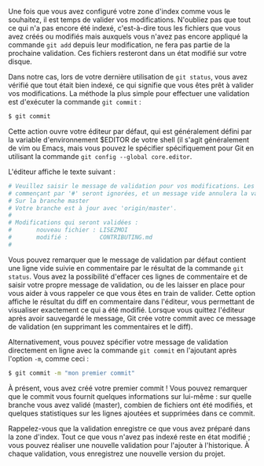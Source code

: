Une fois que vous avez configuré votre zone d'index comme vous le souhaitez, il est temps de valider vos modifications. N'oubliez pas que tout ce qui n'a pas encore été indexé, c'est-à-dire tous les fichiers que vous avez créés ou modifiés mais auxquels vous n'avez pas encore appliqué la commande ```git add``` depuis leur modification, ne fera pas partie de la prochaine validation. Ces fichiers resteront dans un état modifié sur votre disque.

Dans notre cas, lors de votre dernière utilisation de ```git status```, vous avez vérifié que tout était bien indexé, ce qui signifie que vous êtes prêt à valider vos modifications. La méthode la plus simple pour effectuer une validation est d'exécuter la commande ```git commit``` :

```bash
$ git commit
```

Cette action ouvre votre éditeur par défaut, qui est généralement défini par la variable d'environnement $EDITOR de votre shell (il s'agit généralement de vim ou Emacs, mais vous pouvez le spécifier spécifiquement pour Git en utilisant la commande ```git config --global core.editor```.

L'éditeur affiche le texte suivant :

```bash
# Veuillez saisir le message de validation pour vos modifications. Les lignes
# commençant par '#' seront ignorées, et un message vide annulera la validation.
# Sur la branche master
# Votre branche est à jour avec 'origin/master'.
#
# Modifications qui seront validées :
#       nouveau fichier : LISEZMOI
#       modifié :         CONTRIBUTING.md
#
```

Vous pouvez remarquer que le message de validation par défaut contient une ligne vide suivie en commentaire par le résultat de la commande ```git status```. Vous avez la possibilité d'effacer ces lignes de commentaire et de saisir votre propre message de validation, ou de les laisser en place pour vous aider à vous rappeler ce que vous êtes en train de valider. Cette option affiche le résultat du diff en commentaire dans l'éditeur, vous permettant de visualiser exactement ce qui a été modifié. Lorsque vous quittez l'éditeur après avoir sauvegardé le message, Git crée votre commit avec ce message de validation (en supprimant les commentaires et le diff).

Alternativement, vous pouvez spécifier votre message de validation directement en ligne avec la commande ```git commit``` en l'ajoutant après l'option ```-m```, comme ceci :

```bash
$ git commit -m "mon premier commit"
```

À présent, vous avez créé votre premier commit ! Vous pouvez remarquer que le commit vous fournit quelques informations sur lui-même : sur quelle branche vous avez validé (master), combien de fichiers ont été modifiés, et quelques statistiques sur les lignes ajoutées et supprimées dans ce commit.

Rappelez-vous que la validation enregistre ce que vous avez préparé dans la zone d'index. Tout ce que vous n'avez pas indexé reste en état modifié ; vous pouvez réaliser une nouvelle validation pour l'ajouter à l'historique. À chaque validation, vous enregistrez une nouvelle version du projet.
